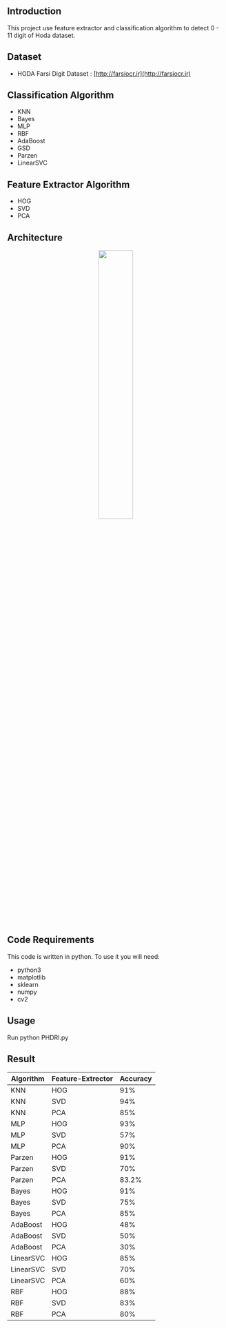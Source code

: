 ## Introduction
This project use feature extractor and classification algorithm to detect 0 - 11 digit of  Hoda dataset.

## Dataset
* HODA Farsi Digit Dataset : [http://farsiocr.ir](http://farsiocr.ir)

## Classification Algorithm
* KNN
* Bayes
* MLP
* RBF
* AdaBoost
* GSD
* Parzen
* LinearSVC

## Feature Extractor Algorithm
* HOG
* SVD
* PCA

## Architecture
<p align="center"><img width=40% src="https://github.com/msnmkh/Persian-Handwritten-Digits-Image-Recognition/blob/master/media/core-stage-of-ocr.JPG"/></p>

## Code Requirements
This code is written in python. To use it you will need:
* python3
* matplotlib
* sklearn
* numpy
* cv2

## Usage
Run python PHDRI.py

## Result
Algorithm | Feature-Extrector | Accuracy
--- | --- | ---
KNN | HOG | 91%
KNN | SVD | 94%
KNN | PCA | 85%
MLP | HOG | 93%
MLP | SVD | 57%
MLP | PCA | 90%
Parzen | HOG | 91%
Parzen | SVD | 70%
Parzen | PCA | 83.2%
Bayes | HOG | 91%
Bayes | SVD | 75%
Bayes | PCA | 85%
AdaBoost | HOG | 48%
AdaBoost | SVD | 50%
AdaBoost | PCA | 30%
LinearSVC | HOG | 85%
LinearSVC | SVD | 70%
LinearSVC | PCA | 60%
RBF | HOG | 88%
RBF | SVD | 83%
RBF | PCA | 80%



